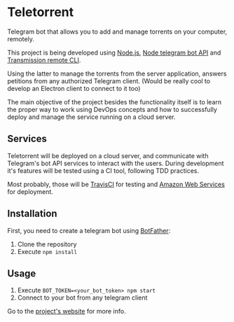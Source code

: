 # Teletorrent
Telegram bot that allows you to add and manage torrents on your computer, remotely.

This project is being developed using [Node.js](https://nodejs.org/en/), [Node telegram bot API](https://github.com/yagop/node-telegram-bot-api) and [Transmission remote CLI](https://github.com/fagga/transmission-remote-cli).

Using the latter to manage the torrents from the server application, answers petitions from any authorized Telegram client. (Would be really cool to develop an Electron client to connect to it too)

The main objective of the project besides the functionality itself is to learn the proper way to work using DevOps concepts and how to successfully deploy and manage the service running on a cloud server.

## Services

Teletorrent will be deployed on a cloud server, and communicate with Telegram's bot API services to interact with the users. During development it's features will be tested using a CI tool, following TDD practices.

Most probably, those will be [TravisCI](https://travis-ci.org/) for testing and [Amazon Web Services](https://aws.amazon.com/es/) for deployment.


## Installation
First, you need to create a telegram bot using [BotFather](https://telegram.me/botfather):

1. Clone the repository
2. Execute `npm install`

## Usage
1. Execute `BOT_TOKEN=<your_bot_token> npm start`
2. Connect to your bot from any telegram client

Go to the [project's website](https://marferpra.github.io/teletorrent/) for more info.
